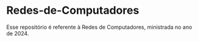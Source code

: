 # Redes-de-Computadores
Esse repositório é referente à Redes de Computadores, ministrada no ano de 2024.
